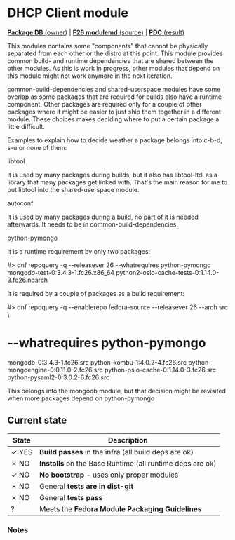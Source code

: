 # DHCP Client module

[**Package DB** (owner)](https://admin.fedoraproject.org/pkgdb/package/modules/shared-userspace/) |
[**F26 modulemd** (source)](http://pkgs.fedoraproject.org/cgit/modules/shared-userspace.git/tree/shared-userspace.yaml?h=f26) |
[**PDC** (result)](https://pdc.fedoraproject.org/rest_api/v1/unreleasedvariants/?active=True&variant_name=shared-userspace)


This modules contains some "components" that cannot be physically separated
from each other or the distro at this point. This module provides common build-
and runtime dependencies that are shared between the other modules.  As this is
work in progress, other modules that depend on this module might not work
anymore in the next iteration.

common-build-dependencies and shared-userspace modules have some overlap as
some packages that are required for builds also have a runtime component. Other
packages are required only for a couple of other packages where it might be
easier to just ship them together in a different module. These choices makes
deciding where to put a certain package a little difficult.

Examples to explain how to decide weather a package belongs into c-b-d, s-u or none of them:


libtool

It is used by many packages during builds, but it also has libtool-ltdl as a library that many packages get linked with. That's the main reason for me to put libtool into the shared-userspace module.



autoconf

It is used by many packages during a build, no part of it is needed afterwards. It needs to be in common-build-dependencies.



python-pymongo

It is a runtime requirement by only two packages:

#> dnf repoquery -q --releasever 26  --whatrequires python-pymongo
mongodb-test-0:3.4.3-1.fc26.x86_64
python2-oslo-cache-tests-0:1.14.0-3.fc26.noarch

It is required by a couple of packages as a build requirement:

#> dnf repoquery -q --enablerepo fedora-source --releasever 26 --arch src \
#      --whatrequires python-pymongo

mongodb-0:3.4.3-1.fc26.src
python-kombu-1:4.0.2-4.fc26.src
python-mongoengine-0:0.11.0-2.fc26.src
python-oslo-cache-0:1.14.0-3.fc26.src
python-pysaml2-0:3.0.2-6.fc26.src

This belongs into the mongodb module, but that decision might be revisited when
more packages depend on python-pymongo




## Current state

| State | Description |
|-------|-------------|
| ✓ YES | **Build passes** in the infra (all build deps are ok) |
| ✗ NO | **Installs** on the Base Runtime (all runtime deps are ok) |
| ✓ NO | **No bootstrap** - uses only proper modules |
| ✗ NO | General **tests are in dist-git** |
| ✗ NO | General **tests pass** |
| ? | Meets the **Fedora Module Packaging Guidelines** |
<!--
| ✓ YES | yes! |
| ✗ NO  | no! |
-->

### Notes

